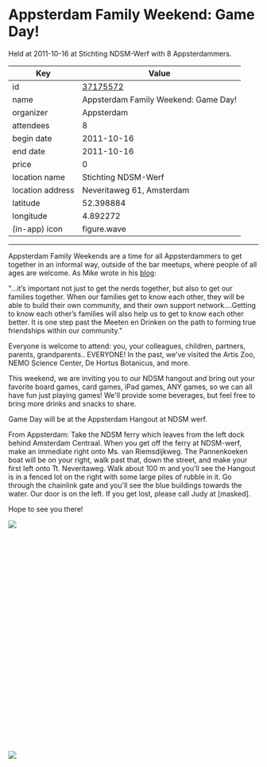 # Appsterdam Family Weekend: Game Day!
Held at 2011-10-16 at Stichting NDSM-Werf with 8 Appsterdammers.
        
|Key|Value
|---|---|
|id|[37175572](https://www.meetup.com/appsterdam/events/37175572/)|
|name|Appsterdam Family Weekend: Game Day!|
|organizer|Appsterdam|
|attendees|8|
|begin date|2011-10-16|
|end date|2011-10-16|
|price|0|
|location name|Stichting NDSM-Werf|
|location address|Neveritaweg 61, Amsterdam|
|latitude|52.398884|
|longitude|4.892272|
|(in-app) icon|figure.wave|

---

Appsterdam Family Weekends are a time for all Appsterdammers to get together in an informal way, outside of the bar meetups, where people of all ages are welcome. As Mike wrote in his [blog](http://mur.mu.rs/?p=239):

"...it’s important not just to get the nerds together, but also to get our families together. When our families get to know each other, they will be able to build their own community, and their own support network....Getting to know each other’s families will also help us to get to know each other better. It is one step past the Meeten en Drinken on the path to forming true friendships within our community."

Everyone is welcome to attend: you, your colleagues, children, partners, parents, grandparents.. EVERYONE! In the past, we've visited the Artis Zoo, NEMO Science Center, De Hortus Botanicus, and more.

This weekend, we are inviting you to our NDSM hangout and bring out your favorite board games, card games, iPad games, ANY games, so we can all have fun just playing games! We'll provide some beverages, but feel free to bring more drinks and snacks to share.

Game Day will be at the Appsterdam Hangout at NDSM werf.

From Appsterdam: Take the NDSM ferry which leaves from the left dock behind Amsterdam Centraal. When you get off the ferry at NDSM-werf, make an immediate right onto Ms. van Riemsdijkweg. The Pannenkoeken boat will be on your right, walk past that, down the street, and make your first left onto Tt. Neveritaweg. Walk about 100 m and you'll see the Hangout is in a fenced lot on the right with some large piles of rubble in it. Go through the chainlink gate and you'll see the blue buildings towards the water. Our door is on the left. If you get lost, please call Judy at [masked].

Hope to see you there!

<img src="http://photos1.meetupstatic.com/photos/event/6/a/2/4/event_63447172.jpeg" />

 

 

 

 

 

 

 

 

 

 

 

 

 

 

<img src="http://photos3.meetupstatic.com/photos/event/7/1/a/3/event_42029091.jpeg" />


